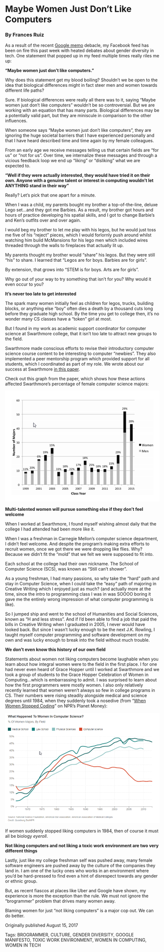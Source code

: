 # Maybe Women Just Don’t Like Computers
### By Frances Ruiz

As a result of the recent [Google memo](https://en.wikipedia.org/wiki/Google%27s_Ideological_Echo_Chamber) debacle, my Facebook feed has been on fire this past week with heated debates about gender diversity in tech. One statement that popped up in my feed multiple times really riles me up:

**“Maybe women just don’t like computers.”**

Why does this statement get my blood boiling? Shouldn’t we be open to the idea that biological differences might in fact steer men and women towards different life paths?

Sure. If biological differences were really all there was to it, saying “Maybe women just don’t like computers” wouldn’t be so controversial. But we are working with an equation that has many parts. Biological differences may be a potentially valid part, but they are miniscule in comparison to the other influences.

When someone says “Maybe women just don’t like computers”, they are ignoring the huge societal barriers that I have experienced personally and that I have heard described time and time again by my female colleagues.

From an early age we receive messages telling us that certain fields are “for us” or “not for us”. Over time, we internalize these messages and through a vicious feedback loop we end up “liking” or “disliking” what we are expected to.

**“Well if they were actually interested, they would have tried it on their own. Anyone with a genuine talent or interest in computing wouldn’t let ANYTHING stand in their way”**

Really? Let’s pick that one apart for a minute.

When I was a child, my parents bought my brother a top-of-the-line, deluxe Lego set…and they got me Barbies. As a result, my brother got hours and hours of practice developing his spatial skills, and I got to change Barbie’s and Ken’s outfits over and over again.

I would beg my brother to let me play with his legos, but he would just toss me five of his “reject” pieces, which I would forlornly push around whilst watching him build McMansions for his lego men which included wires threaded through the walls to fireplaces that actually lit up.

My parents thought my brother would “share” his legos. But they were still “his” to share. I learned that “Legos are for boys. Barbies are for girls”.

By extension, that grows into “STEM is for boys. Arts are for girls”.

Why go out of your way to try something that isn’t for you? Why would it even occur to you?

**It’s never too late to get interested**

The spark many women initially feel as children for legos, trucks, building blocks, or anything else “boy” often dies a death by a thousand cuts long before they graduate high school. By the time you get to college then, it’s no wonder many CS classes have a “token” girl at most.

But I found in my work as academic support coordinator for computer science at Swarthmore college, that it isn’t too late to attract new groups to the field.

Swarthmore made conscious efforts to revise their introductory computer science course content to be interesting to computer “newbies”. They also implemented a peer mentorship program which provided support for all students, which I coordinated as part of my role. We wrote about our success at Swarthmore [in this paper](https://www.cs.swarthmore.edu/~newhall/papers/sigcse14.pdf).

Check out this graph from the paper, which shows how these actions affected Swarthmore’s percentage of female computer science majors:

![Swarthmore’s percentage of female computer science majors](../assets/swarthmore.png "Swarthmore’s percentage of female computer science majors")

**Multi-talented women will pursue something else if they don’t feel welcome**

When I worked at Swarthmore, I found myself wishing almost daily that the college I had attended had been more like it.

When I was a freshman in Carnegie Mellon’s computer science department, I didn’t feel welcome. And despite the program’s making extra efforts to recruit women, once we got there we were dropping like flies. Why? Because we didn’t fit the “mold” that we felt we were supposed to fit into.

Each school at the college had their own nickname. The School of Computer Science (SCS), was known as “Still can’t shower”.

As a young freshman, I had many passions, so why take the “hard” path and stay in Computer Science, when I could take the “easy” path of majoring in Creative Writing which I enjoyed just as much? (and actually more at the time, since the intro to programming class I was in was SOOOO boring it gave me the entirely wrong impression of what computer programming is like).

So I jumped ship and went to the school of Humanities and Social Sciences, known as “H and less stress”. And if I’d been able to find a job that paid the bills in Creative Writing when I graduated in 2005, I never would have looked back. But since I wasn’t lucky enough to be the next J.K. Rowling, I taught myself computer programming and software development on my own and was lucky enough to break into the field without much trouble.

**We don’t even know this history of our own field**

Statements about women not liking computers become laughable when you learn about how integral women were to the field in the first place. I for one had never even heard of Grace Hopper until I worked at Swarthmore and we took a group of students to the Grace Hopper Celebration of Women in Computing…which is embarrassing to admit. I was surprised to learn about how the first programmers were mostly women. I also only relatively recently learned that women weren’t always so few in college programs in CS. Their numbers were rising steadily alongside medical and science degrees until 1984, when they suddenly took a nosedive (from “[When Women Stopped Coding](http://www.npr.org/sections/money/2014/10/21/357629765/when-women-stopped-coding)” on NPR’s Planet Money):

![What happened to women in computer science?](../assets/women-coding.png "What happened to women in computer science?")

If women suddenly stopped liking computers in 1984, then of course it must all be biology *eyeroll*.

**Not liking computers and not liking a toxic work environment are two very different things**

Lastly, just like my college freshman self was pushed away, many female software engineers are pushed away by the culture of the companies they land in. I am one of the lucky ones who works in an environment where you’d be hard-pressed to find even a hint of disrespect towards any gender or ethnic group.

But, as recent fiascos at places like Uber and Google have shown, my experience is more the exception than the rule. We must not ignore the “brogrammer” problem that drives many women away.

Blaming women for just “not liking computers” is a major cop out. We can do better.


Originally published August 15, 2017

Tags: BROGRAMMER, CULTURE, GENDER DIVERSITY, GOOGLE MANIFESTO, TOXIC WORK ENVIRONMENT, WOMEN IN COMPUTING, WOMEN IN TECH
